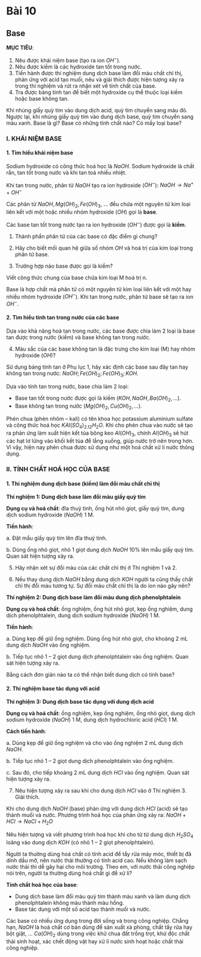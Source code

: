 # Bài 10
## Base

**MỤC TIÊU**:

1.  Nêu được khái niệm base (tạo ra ion $OH^-$).
2.  Nêu được kiềm là các hydroxide tan tốt trong nước.
3.  Tiến hành được thí nghiệm dung dịch base làm đổi màu chất chỉ thị, phản ứng với acid tạo muối, nêu và giải thích được hiện tượng xảy ra trong thí nghiệm và rút ra nhận xét về tính chất của base.
4.  Tra được bảng tính tan để biết một hydroxide cụ thể thuộc loại kiềm hoặc base không tan.

Khi nhúng giấy quỳ tím vào dung dịch acid, quỳ tím chuyển sang màu đỏ. Ngược lại, khi nhúng giấy quỳ tím vào dung dịch base, quỳ tím chuyển sang màu xanh. Base là gì? Base có những tính chất nào? Có mấy loại base?

### I. KHÁI NIỆM BASE
#### 1. Tìm hiểu khái niệm base

Sodium hydroxide có công thức hoá học là $NaOH$. Sodium hydroxide là chất rắn, tan tốt trong nước và khi tan toả nhiều nhiệt.

Khi tan trong nước, phân tử $NaOH$ tạo ra ion hydroxide ($OH^-$):
$NaOH \to Na^+ + OH^-$

Các phân tử $NaOH, Mg(OH)_2, Fe(OH)_3$, ... đều chứa một nguyên tử kim loại liên kết với một hoặc nhiều nhóm hydroxide ($OH$) gọi là **base**.

Các base tan tốt trong nước tạo ra ion hydroxide ($OH^-$) được gọi là **kiềm**.

1.  Thành phần phân tử của các base có đặc điểm gì chung?

2.  Hãy cho biết mối quan hệ giữa số nhóm $OH$ và hoá trị của kim loại trong phân tử base.

3.  Trường hợp nào base được gọi là kiềm?

Viết công thức chung của base chứa kim loại M hoá trị n.

Base là hợp chất mà phân tử có một nguyên tử kim loại liên kết với một hay nhiều nhóm hydroxide ($OH^-$). Khi tan trong nước, phân tử base sẽ tạo ra ion $OH^-$.

#### 2. Tìm hiểu tính tan trong nước của các base

Dựa vào khả năng hoà tan trong nước, các base được chia làm 2 loại là base tan được trong nước (kiềm) và base không tan trong nước.

4.  Màu sắc của các base không tan là đặc trưng cho kim loại (M) hay nhóm hydroxide ($OH$)?

Sử dụng bảng tính tan ở Phụ lục 1, hãy xác định các base sau đây tan hay không tan trong nước: $NaOH; Fe(OH)_2; Fe(OH)_3; KOH$.

Dựa vào tính tan trong nước, base chia làm 2 loại:

*   Base tan tốt trong nước được gọi là kiềm ($KOH, NaOH, Ba(OH)_2, ...$).
*   Base không tan trong nước ($Mg(OH)_2, Cu(OH)_2, ...$).

Phèn chua (phèn nhôm – kali) có tên khoa học potassium aluminium sulfate và công thức hoá học $KAl(SO_4)_2.12H_2O$. Khi cho phèn chua vào nước sẽ tạo ra phản ứng làm xuất hiện kết tủa bông keo $Al(OH)_3$, chính $Al(OH)_3$ sẽ hút các hạt lơ lửng vào khối kết tủa để lắng xuống, giúp nước trở nên trong hơn. Vì vậy, hiện nay phèn chua được sử dụng như một hoá chất xử lí nước thông dụng.

### II. TÍNH CHẤT HOÁ HỌC CỦA BASE
#### 1. Thí nghiệm dung dịch base (kiềm) làm đổi màu chất chỉ thị

**Thí nghiệm 1: Dung dịch base làm đổi màu giấy quỳ tím**

**Dụng cụ và hoá chất**: đĩa thuỷ tinh, ống hút nhỏ giọt, giấy quỳ tím, dung dịch sodium hydroxide ($NaOH$) 1 M.

**Tiến hành**:

a.
Đặt mẩu giấy quỳ tím lên đĩa thuỷ tinh.

b.
Dùng ống nhỏ giọt, nhỏ 1 giọt dung dịch $NaOH$ 10% lên mẩu giấy quỳ tím. Quan sát hiện tượng xảy ra.

5.  Hãy nhận xét sự đổi màu của các chất chỉ thị ở Thí nghiệm 1 và 2.

6.  Nếu thay dung dịch $NaOH$ bằng dung dịch $KOH$ người ta cũng thấy chất chỉ thị đổi màu tương tự. Sự đổi màu chất chỉ thị là do ion nào gây nên?

**Thí nghiệm 2: Dung dịch base làm đổi màu dung dịch phenolphtalein**

**Dụng cụ và hoá chất**: ống nghiệm, ống hút nhỏ giọt, kẹp ống nghiệm, dung dịch phenolphtalein, dung dịch sodium hydroxide ($NaOH$) 1 M.

**Tiến hành**:

a.
Dùng kẹp để giữ ống nghiệm. Dùng ống hút nhỏ giọt, cho khoảng 2 mL dung dịch $NaOH$ vào ống nghiệm.

b.
Tiếp tục nhỏ 1 – 2 giọt dung dịch phenolphtalein vào ống nghiệm. Quan sát hiện tượng xảy ra.

Bằng cách đơn giản nào ta có thể nhận biết dung dịch có tính base?

#### 2. Thí nghiệm base tác dụng với acid

**Thí nghiệm 3: Dung dịch base tác dụng với dung dịch acid**

**Dụng cụ và hoá chất**: ống nghiệm, kẹp ống nghiệm, ống nhỏ giọt, dung dịch sodium hydroxide ($NaOH$) 1 M, dung dịch hydrochloric acid ($HCl$) 1 M.

**Cách tiến hành**:

a.
Dùng kẹp để giữ ống nghiệm và cho vào ống nghiệm 2 mL dung dịch $NaOH$.

b.
Tiếp tục nhỏ 1 – 2 giọt dung dịch phenolphtalein vào ống nghiệm.

c.
Sau đó, cho tiếp khoảng 2 mL dung dịch $HCl$ vào ống nghiệm. Quan sát hiện tượng xảy ra.

7.  Nêu hiện tượng xảy ra sau khi cho dung dịch $HCl$ vào ở Thí nghiệm 3. Giải thích.

Khi cho dung dịch $NaOH$ (base) phản ứng với dung dịch $HCl$ (acid) sẽ tạo thành muối và nước. Phương trình hoá học của phản ứng xảy ra:
$NaOH + HCl \to NaCl + H_2O$

Nêu hiện tượng và viết phương trình hoá học khi cho từ từ dung dịch $H_2SO_4$ loãng vào dung dịch $KOH$ (có nhỏ 1 – 2 giọt phenolphtalein).

Người ta thường dùng hoá chất có tính acid để tẩy rửa máy móc, thiết bị đã dính dầu mỡ, nên nước thải thường có tính acid cao. Nếu không làm sạch nước thải thì dễ gây hại cho môi trường. Theo em, với nước thải công nghiệp nói trên, người ta thường dùng hoá chất gì để xử lí?

**Tính chất hoá học của base**:

*   Dung dịch base làm đổi màu quỳ tím thành màu xanh và làm dung dịch phenolphtalein không màu thành màu hồng.
*   Base tác dụng với một số acid tạo thành muối và nước.

Các base có nhiều ứng dụng trong đời sống và trong công nghiệp. Chẳng hạn, $NaOH$ là hoá chất cơ bản dùng để sản xuất xà phòng, chất tẩy rửa hay bột giặt, ... $Ca(OH)_2$ dùng trong việc khử chua đất trồng trọt, khử độc chất thải sinh hoạt, xác chết động vật hay xử lí nước sinh hoạt hoặc chất thải công nghiệp.
